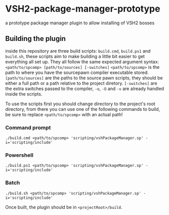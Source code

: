 # VSH2-package-manager-prototype
a prototype package manager plugin to allow installing of VSH2 bosses


## Building the plugin
inside this repository are three build scripts: `build.cmd`, `build.ps1` and `build.sh`, these scripts aim to make building a little bit easier to get everything all set up. They all follow the same expected argument syntax: `<path/to/spcomp> [path/to/sources] [-switches]`
`<path/to/spcomp>` is the path to where you have the sourcepawn compiler executable stored.
`[path/to/sources]` are the paths to the source pawn scripts, they should be either a full path or a path relative to the project diretory.
`[-switches]` are the extra switches passed to the compiler, `-o`, `-O` and `-v` are already handled inside the scripts.

To use the scripts first you should change directory to the project's root directory, from there you can use one of the following commands to build, be sure to replace `<path/to/spcomp>` with an actual path!
### Command prompt
```
./build.cmd <path/to/spcomp> 'scripting/vshPackageManager.sp' -i='scripting/include'
```
### Powershell
```
./build.ps1 <path/to/spcomp> 'scripting/vshPackageManager.sp' -i='scripting/include'
```
### Batch
```
./build.sh <path/to/spcomp> 'scripting/vshPackageManager.sp' -i='scripting/include'
```

Once built, the plugin should be in `<projectRoot>/build`.
